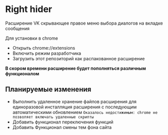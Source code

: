 # Right hider 
Расширение VK скрывающее правое меню выбора диалогов на вкладке сообщения


 
Для установки в chrome
- Открыть chrome://extensions 
- Включить режим разработчика 
- Загрузить этот репозиторий как распакованное расширение 

**В скором времени расширение будет пополняться различным функционалом**

## Планируемые изменения 
- Выполнить удаленное хранение файлов расширения для единоразовой инсталляция расширения с последующим автоматическими обновлением `Оказалось недостижимым: chrome не позволяет включать удаленные скрипты` 
- Добавить функционал переключения функций 
- Добавить Функционал смены тем фона сайта 


